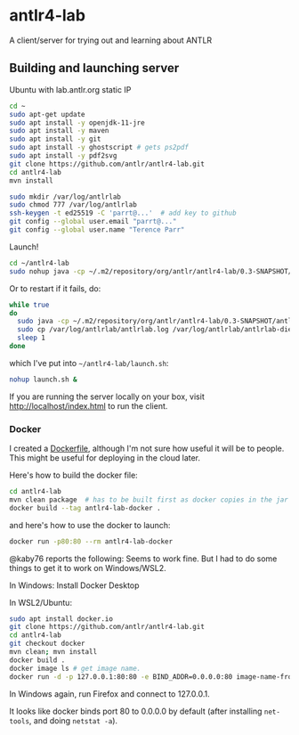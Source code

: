# antlr4-lab
A client/server for trying out and learning about ANTLR

## Building and launching server

Ubuntu with lab.antlr.org static IP

```bash
cd ~
sudo apt-get update
sudo apt install -y openjdk-11-jre
sudo apt install -y maven
sudo apt install -y git
sudo apt install -y ghostscript # gets ps2pdf
sudo apt install -y pdf2svg
git clone https://github.com/antlr/antlr4-lab.git
cd antlr4-lab
mvn install

sudo mkdir /var/log/antlrlab
sudo chmod 777 /var/log/antlrlab
ssh-keygen -t ed25519 -C 'parrt@...'  # add key to github
git config --global user.email "parrt@..."
git config --global user.name "Terence Parr"
```

Launch!

```bash
cd ~/antlr4-lab
sudo nohup java -cp ~/.m2/repository/org/antlr/antlr4-lab/0.3-SNAPSHOT/antlr4-lab-0.3-SNAPSHOT-complete.jar org.antlr.v4.server.ANTLRHttpServer
```

Or to restart if it fails, do:

```bash
while true
do
  sudo java -cp ~/.m2/repository/org/antlr/antlr4-lab/0.3-SNAPSHOT/antlr4-lab-0.3-SNAPSHOT-complete.jar org.antlr.v4.server.ANTLRHttpServer
  sudo cp /var/log/antlrlab/antlrlab.log /var/log/antlrlab/antlrlab-died.log
  sleep 1
done
```

which I've put into `~/antlr4-lab/launch.sh`:

```bash
nohup launch.sh &
```

If you are running the server locally on your box, visit [http://localhost/index.html](http://localhost/index.html) to run the client.

### Docker

I created a [Dockerfile](Dockerfile), although I'm not sure how useful it will be to people. This might be useful for deploying in the cloud later.

Here's how to build the docker file:

```bash
cd antlr4-lab
mvn clean package  # has to be built first as docker copies in the jar
docker build --tag antlr4-lab-docker .
```

and here's how to use the docker to launch:

```bash
docker run -p80:80 --rm antlr4-lab-docker
```

@kaby76 reports the following: Seems to work fine. But I had to do some things to get it to work on Windows/WSL2.

In Windows: Install Docker Desktop

In WSL2/Ubuntu:

```bash
sudo apt install docker.io
git clone https://github.com/antlr/antlr4-lab.git
cd antlr4-lab
git checkout docker
mvn clean; mvn install
docker build .
docker image ls # get image name.
docker run -d -p 127.0.0.1:80:80 -e BIND_ADDR=0.0.0.0:80 image-name-from-above
```

In Windows again, run Firefox and connect to 127.0.0.1.

It looks like docker binds port 80 to 0.0.0.0 by default (after installing `net-tools`, and doing `netstat -a`).
